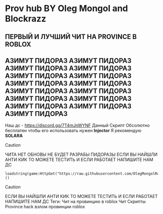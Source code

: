 # **Prov hub** BY Oleg Mongol and Blockrazz
## ПЕРВЫЙ И ЛУЧШИЙ ЧИТ НА PROVINCE В ROBLOX
## АЗИМУТ ПИДОРАЗ АЗИМУТ ПИДОРАЗ АЗИМУТ ПИДОРАЗ АЗИМУТ ПИДОРАЗ АЗИМУТ ПИДОРАЗ АЗИМУТ ПИДОРАЗ АЗИМУТ ПИДОРАЗ АЗИМУТ ПИДОРАЗ АЗИМУТ ПИДОРАЗ АЗИМУТ ПИДОРАЗ АЗИМУТ ПИДОРАЗ АЗИМУТ ПИДОРАЗ АЗИМУТ ПИДОРАЗ АЗИМУТ ПИДОРАЗ АЗИМУТ ПИДОРАЗ 
Наш дс - https://discord.gg/7T4mJnWYNF
Данный Скрипт Обсолютно бесплатен чтобы его использовать нужен __Injector__
Я рекомендую **SOLARA**
> [!CAUTION]
> ЧИТА НЕТ ОБНОВЫ НЕ БУДЕТ РАЗРАБЫ ПИДОРАЗЫ ЕСЛИ ВЫ НАЙШЛИ АНТИ КИК ТО МОЖЕТЕ ТЕСТИТЬ И ЕСЛИ РАБОТАЕТ НАПИШИТЕ НАМ ДС 
```
loadstring(game:HttpGet("https://raw.githubusercontent.com/OlegMongolRoblox/Hacks/refs/heads/main/script"))()
```
> [!CAUTION]
> ЕСЛИ ВЫ НАЙШЛИ АНТИ КИК ТО МОЖЕТЕ ТЕСТИТЬ И ЕСЛИ РАБОТАЕТ НАПИШИТЕ НАМ ДС
Теги: Чит на провинцию в roblox Чит Скрипты Province hack взлом провинции roblox
